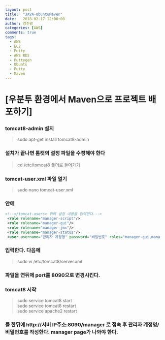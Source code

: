 ```yaml
---
layout: post
title:  "JAVA-UbuntuMaven"
date:   2018-02-17 12:00:00
author: 강진광
categories: [AWS]
comments: true
tags:
  - AWS
  - EC2
  - Putty
  - AWS RDS
  - Puttygen
  - Ubuntu
  - Putty
  - Maven
---
```

# [우분투 환경에서 Maven으로 프로젝트 배포하기]

### tomcat8-admin 설치
> sudo apt-get install tomcat8-admin

### 설치가 끝나면 톰캣의 설정 파일을 수정해야 한다
> cd /etc/tomcat8 폴더로 들어가기

### tomcat-user.xml 파일 열기
> sudo nano tomcat-user.xml
### 안에 
~~~xml
<!--</tomcat-users> 위에 설정 내용을 입력한다.-->
 <role rolename="manager-script"/>
 <role rolename="manager-gui"/>
 <role rolename="manager-jmx"/>
 <role rolename="manager-status"/>
 <user username="관리자 계정명" password="비밀번호" roles="manager-gui,manager-script,manager-status,manager-jmx"/>

~~~
### 입력한다. 다음에
>sudo vi /etc/tomcat8/server.xml
### 파일을 연뒤에 port를 8090으로 변경시킨다.
### tomcat8 시작 
> sudo service tomcat8 start<br>
> sudo service tomcat8 restart<br>
> sudo service apache2 restart
### 를 한뒤에 http://서버 IP주소:8090/manager 로 접속 후 관리자 계정명/비밀번호를 작성한다. manager page가 나와야 한다.

